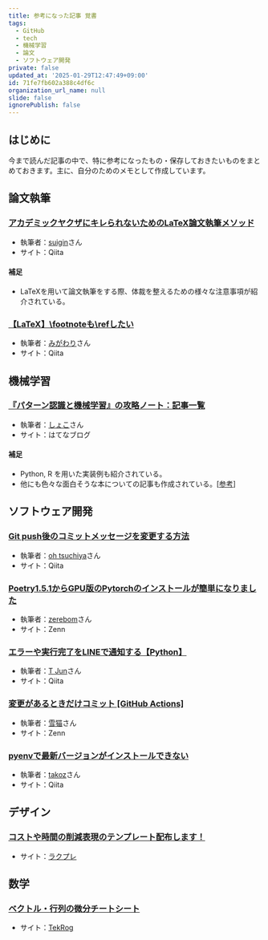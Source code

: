 ```yaml
---
title: 参考になった記事 覚書
tags:
  - GitHub
  - tech
  - 機械学習
  - 論文
  - ソフトウェア開発
private: false
updated_at: '2025-01-29T12:47:49+09:00'
id: 71fe7fb602a388c4df6c
organization_url_name: null
slide: false
ignorePublish: false
---
```


## はじめに
今まで読んだ記事の中で、特に参考になったもの・保存しておきたいものをまとめておきます。主に、自分のためのメモとして作成しています。

## 論文執筆
### [アカデミックヤクザにキレられないためのLaTeX論文執筆メソッド](https://qiita.com/suigin/items/10960e516f2d44f6b6de)
- 執筆者：[suigin](https://qiita.com/suigin)さん
- サイト：Qiita
#### 補足
- LaTeXを用いて論文執筆をする際、体裁を整えるための様々な注意事項が紹介されている。
### [【LaTeX】\footnoteも\refしたい](https://qiita.com/migawariw/items/ac2b940f5dc7e870850a)
- 執筆者：[みがわり](https://qiita.com/migawariw)さん
- サイト：Qiita

## 機械学習
### [『パターン認識と機械学習』の攻略ノート：記事一覧](https://www.anarchive-beta.com/entry/2021/01/06/092619)
- 執筆者：[しょこ](https://www.anarchive-beta.com/about)さん
- サイト：はてなブログ
#### 補足
- Python, R を用いた実装例も紹介されている。
- 他にも色々な面白そうな本についての記事も作成されている。[[参考](https://www.anarchive-beta.com/entry/2020/07/13/071300)]

## ソフトウェア開発
### [Git push後のコミットメッセージを変更する方法](https://qiita.com/kaiou_fight/items/32c1798415338537ec49)
- 執筆者：[oh tsuchiya](https://qiita.com/kaiou_fight)さん
- サイト：Qiita
### [Poetry1.5.1からGPU版のPytorchのインストールが簡単になりました](https://zenn.dev/zerebom/articles/b338784c8ac76a)
- 執筆者：[zerebom](https://zenn.dev/zerebom)さん
- サイト：Zenn
### [エラーや実行完了をLINEで通知する【Python】](https://qiita.com/Jun-T/items/a63eb60ff75ede0ada04)
- 執筆者：[T Jun](https://qiita.com/Jun-T)さん
- サイト：Qiita
### [変更があるときだけコミット [GitHub Actions]](https://zenn.dev/snowcait/articles/903d86d668fcb7)
- 執筆者：[雪猫](https://zenn.dev/snowcait)さん
- サイト：Zenn
### [pyenvで最新バージョンがインストールできない](https://qiita.com/takoz/items/fa953620dee68cb87575)
- 執筆者：[takoz](https://qiita.com/takoz)さん
- サイト：Qiita

## デザイン
### [コストや時間の削減表現のテンプレート配布します！](https://raku-pre.com/cost_reduction/)
- サイト：[ラクプレ](https://raku-pre.com/)

## 数学
### [ベクトル・行列の微分チートシート](https://tekrog.com/cheatsheet-differentiation-of-vectors-and-matrices)
- サイト：[TekRog](https://tekrog.com)
